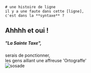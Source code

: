 
    # une histoire de ligne
    il y a une faute dans cette [ligne],  
    c'est dans la **syntaxe** ?

## Ahhhh et oui !  
##### "La Sainte Taxe", 
serais de ponctionner,  
les gens aillant une affreuse 'Ortograffe'   
![sosade](https://media1.giphy.com/media/irPxRRzMTMFd6/source.gif)